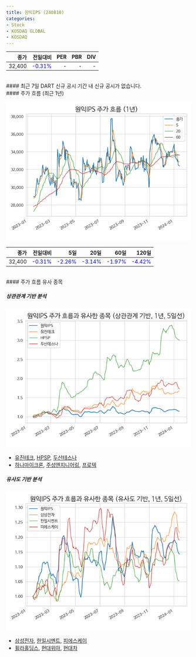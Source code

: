 ```yaml
---
title: 원익IPS (240810)
categories:
- Stock
- KOSDAQ GLOBAL
- KOSDAQ
---
```


|**종가**|**전일대비**|**PER**|**PBR**|**DIV**|
|---:|-------:|--:|--:|--:|
|32,400|<span style="color: blue">-0.31%</span>|-|-|-|

<!-- more -->

<br>
#### 최근 7일 DART 신규 공시
기간 내 신규 공시가 없습니다.

<br>
#### 주가 흐름 (최근 1년)

![240810](/assets/images/stock/240810.png)

|**종가**|**전일대비**|**5일**|**20일**|**60일**|**120일**|
|---:|-------:|--:|---:|---:|----:|
|32,400|<span style="color: blue">-0.31%</span>|<span style="color: blue">-2.26%</span>|<span style="color: blue">-3.14%</span>|<span style="color: blue">-1.97%</span>|<span style="color: blue">-4.42%</span>|

<br>
#### 주가 흐름 유사 종목

##### 상관관계 기반 분석

![240810](/assets/images/stock/240810_corr.png)
- [유진테크](/084370/), [HPSP](/403870/), [두산테스나](/131970/)
- [하나마이크론](/067310/), [주성엔지니어링](/036930/), [프로텍](/053610/)

##### 유사도 기반 분석

![240810](/assets/images/stock/240810_sim.png)
- [삼성전자](/005930/), [한일시멘트](/300720/), [피에스케이](/319660/)
- [휠라홀딩스](/081660/), [현대위아](/011210/), [현대차](/005380/)